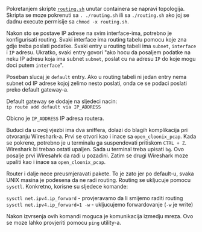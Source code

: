Pokretanjem skripte [`routing.sh`](./Skripte/routing.sh) unutar containera se napravi topologija. Skripta se moze pokrenuti sa `. ./routing.sh` ili sa `./routing.sh` ako joj se dadnu execute permisije sa `chmod -x routing.sh`.

Nakon sto se postave IP adrese na svim interface-ima, potrebno je konfigurisati routing.
Svaki interface ima routing tabelu pomocu koje zna gdje treba poslati podatke.
Svaki entry u routing tabeli ima `subnet`, `interface` i `IP` adresu.
Ukratko, svaki entry govori "ako hocu da posaljem podatke na neku IP adresu koja ima subnet `subnet`, poslat cu na adresu `IP` do koje mogu doci putem `interface`".

Poseban slucaj je `default` entry.
Ako u routing tabeli ni jedan entry nema subnet od IP adrese kojoj zelimo nesto poslati, onda ce se podaci poslati preko default gateway-a.

Default gateway se dodaje na sljedeci nacin: \
`ip route add default via IP_ADDRESS`

Obicno je `IP_ADDRESS` IP adresa routera.

Buduci da u ovoj vjezbi ima dva sniffera, dolazi do blagih komplikacija pri otvoranju Wireshark-a.
Prvi se otvori kao i inace sa `open_cloonix_pcap`.
Kada se pokrene, potrebno je u terminalu ga suspendovati pritiskom `CTRL + Z`.
Wireshark bi trebao ostati upaljen.
Sada u terminal treba upisati `bg`.
Ovo posalje prvi Wiresahrk da radi u pozadini.
Zatim se drugi Wireshark moze upaliti kao i inace sa `open_cloonix_pcap`.

Router i dalje nece preusmjeravati pakete.
To je zato jer po default-u, svaka UNIX masina je podesena da ne radi routing.
Routing se ukljucuje pomocu `sysctl`. 
Konkretno, korisne su sljedece komande:

`sysctl net.ipv4.ip_forward` - provjeravamo da li smijemo raditi routing \
`sysctl net.ipv4.ip_forward=1 -w` - ukljucujemo forwardovanje (`-w` je write)

Nakon izvrsenja ovih komandi moguca je komunikacija izmedju mreza.
Ovo se moze lahko provjeriti pomocu `ping` utility-a.
